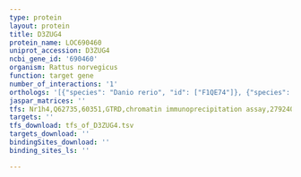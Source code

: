 ```yaml
---
type: protein
layout: protein
title: D3ZUG4
protein_name: LOC690460
uniprot_accession: D3ZUG4
ncbi_gene_id: '690460'
organism: Rattus norvegicus
function: target gene
number_of_interactions: '1'
orthologs: '[{"species": "Danio rerio", "id": ["F1QE74"]}, {"species": "Caenorhabditis elegans", "id": ["<a href=\"/protein/o18118\">O18118</a>"]}]'
jaspar_matrices: ''
tfs: Nr1h4,Q62735,60351,GTRD,chromatin immunoprecipitation assay,27924024%5Buid%5D,No
targets: ''
tfs_download: tfs_of_D3ZUG4.tsv
targets_download: ''
bindingSites_download: ''
binding_sites_ls: ''

---
```

